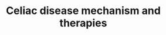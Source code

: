 ---
annotations:
- id: CL:0000145
  parent: native cell
  type: Cell Type Ontology
  value: professional antigen presenting cell
- id: DOID:10608
  type: Disease Ontology
  value: celiac disease
- id: CL:0002563
  parent: animal cell
  type: Cell Type Ontology
  value: intestinal epithelial cell
- id: CL:0000624
  parent: native cell
  type: Cell Type Ontology
  value: CD4-positive, alpha-beta T cell
- id: CL:0000625
  parent: native cell
  type: Cell Type Ontology
  value: CD8-positive, alpha-beta T cell
- id: PW:0000754
  parent: drug pathway
  type: Pathway Ontology
  value: drug pathway
authors:
- Eweitz
citedin: ''
communities: []
description: 'In celiac disease, gluten peptides breach the intestinal epithelial
  barrier and are deamidated by tissue transglutaminase 2 (TG2). These modified peptides
  are presented on HLA-DQ2 or HLA-DQ8 molecules by antigen-presenting cells (APCs),
  leading to the activation of gluten-specific CD4⁺ T cells. Once activated, these
  T cells produce inflammatory cytokines such as IFN-γ, IL-2, IL-21, and TNF-α, which
  contribute to small-intestinal mucosal damage, in part by acting alongside IL-15
  secreted by inflamed epithelial cells.  Intraepithelial cytotoxic CD8⁺ T cells are
  also activated, releasing granzyme B (GZMB) and IFN-γ, amplifying the cycle of inflammation.
  In the periphery, gluten-specific memory CD4⁺ T cells remain vigilant and rapidly
  respond to gluten exposure—within 6 hours—by releasing inflammatory mediators like
  IL-2.  Emerging evidence suggests that bacterial or viral infections may disrupt
  oral tolerance to gluten. Current therapeutic approaches under investigation target
  multiple stages of CeD pathogenesis:  * Glutenases and anti-gliadin antibody AGY
  degrade or neutralize gluten;  * Integrin antagonists and tight junction modulators
  aim to restore epithelial barrier integrity;  * TG2 inhibitors block gluten peptide
  deamidation;  * Anti-IL-15 monoclonal antibodies (mAbs) suppress IL-15–driven inflammation;  *
  CD4⁺ T cell–targeted therapies seek to inhibit the expansion of pathogenic gluten-specific
  T cells;  * Tolerance-inducing strategies aim to delete or anergize gluten-specific
  CD4⁺ T cells or promote their differentiation into regulatory T cells (Tregs).'
last-edited: 2025-07-02
ndex: null
organisms:
- Homo sapiens
redirect_from:
- /index.php/Pathway:WP5562
- /instance/WP5562
- /instance/WP5562_r139728
revision: r139728
schema-jsonld:
- '@context': https://schema.org/
  '@id': https://wikipathways.github.io/pathways/WP5562.html
  '@type': Dataset
  creator:
    '@type': Organization
    name: WikiPathways
  description: 'In celiac disease, gluten peptides breach the intestinal epithelial
    barrier and are deamidated by tissue transglutaminase 2 (TG2). These modified
    peptides are presented on HLA-DQ2 or HLA-DQ8 molecules by antigen-presenting cells
    (APCs), leading to the activation of gluten-specific CD4⁺ T cells. Once activated,
    these T cells produce inflammatory cytokines such as IFN-γ, IL-2, IL-21, and TNF-α,
    which contribute to small-intestinal mucosal damage, in part by acting alongside
    IL-15 secreted by inflamed epithelial cells.  Intraepithelial cytotoxic CD8⁺ T
    cells are also activated, releasing granzyme B (GZMB) and IFN-γ, amplifying the
    cycle of inflammation. In the periphery, gluten-specific memory CD4⁺ T cells remain
    vigilant and rapidly respond to gluten exposure—within 6 hours—by releasing inflammatory
    mediators like IL-2.  Emerging evidence suggests that bacterial or viral infections
    may disrupt oral tolerance to gluten. Current therapeutic approaches under investigation
    target multiple stages of CeD pathogenesis:  * Glutenases and anti-gliadin antibody
    AGY degrade or neutralize gluten;  * Integrin antagonists and tight junction modulators
    aim to restore epithelial barrier integrity;  * TG2 inhibitors block gluten peptide
    deamidation;  * Anti-IL-15 monoclonal antibodies (mAbs) suppress IL-15–driven
    inflammation;  * CD4⁺ T cell–targeted therapies seek to inhibit the expansion
    of pathogenic gluten-specific T cells;  * Tolerance-inducing strategies aim to
    delete or anergize gluten-specific CD4⁺ T cells or promote their differentiation
    into regulatory T cells (Tregs).'
  keywords:
  - CD4
  - DHODH
  - Deaminatedglutenpeptide
  - EGFR
  - F2RL1
  - GZMB
  - Gluten
  - Glutenpeptide
  - IFNG
  - IL15
  - IL2
  - IL21
  - ITGA4
  - ITGB7
  - Larazotide
  - Latiglutenase
  - TGM2
  - TNFA
  - TRA
  - Teriflunomide
  license: CC0
  name: Celiac disease mechanism and therapies
seo: CreativeWork
title: Celiac disease mechanism and therapies
wpid: WP5562
---